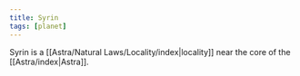```yaml
---
title: Syrin
tags: [planet]
---
```


Syrin is a [[Astra/Natural Laws/Locality/index|locality]] near the core of the [[Astra/index|Astra]].